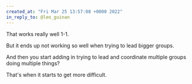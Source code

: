 ```yaml
---
created_at: "Fri Mar 25 13:57:08 +0000 2022"
in_reply_to: @leo_guinan
---
```


That works really well 1-1. 

But it ends up not working so well when trying to lead bigger groups.

And then you start adding in trying to lead and coordinate multiple groups doing multiple things?

That's when it starts to get more difficult.